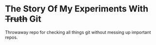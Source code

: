 # The Story Of My Experiments With ~~Truth~~ Git

Throwaway repo for checking all things git without messing up important repos.